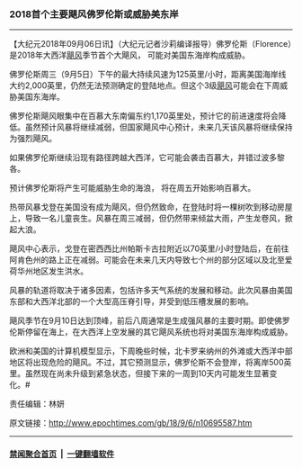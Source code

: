 ### 2018首个主要飓风佛罗伦斯或威胁美东岸
------------------------

<p>【大纪元2018年09月06日讯】（大纪元记者沙莉编译报导）佛罗伦斯（Florence）是2018年大西洋<a href="http://www.epochtimes.com/gb/tag/%E9%A3%93%E9%A3%8E.html">飓风</a>季节首个大飓风， 可能对美国东海岸构成威胁。</p>
<p>佛罗伦斯周三（9月5日）下午的最大持续风速为125英里/小时，距离美国海岸线大约2,000英里，仍然无法预测确定的登陆地点。但这个3级<a href="http://www.epochtimes.com/gb/tag/%E9%A3%93%E9%A3%8E.html">飓风</a>可能会在下周威胁美国东海岸。</p>
<p>佛罗伦斯飓风眼集中在百慕大东南偏东约1,170英里处，预计它的前进速度将会降低。虽然预计风暴将继续减弱，但国家飓风中心预计，未来几天该风暴将继续保持为强烈飓风。</p>
<p>如果佛罗伦斯继续沿现有路径跨越大西洋，它可能会袭击百慕大，并错过波多黎各。</p>
<p>预计佛罗伦斯将产生可能威胁生命的海浪， 将在周五开始影响百慕大。</p>
<p>热带风暴戈登在美国没有成为飓风，但仍然致命，在登陆时将一棵树吹到移动房屋上，导致一名儿童丧生。风暴在周三减弱，但仍然带来倾盆大雨，产生龙卷风，掀起大浪。</p>
<p>飓风中心表示，戈登在密西西比州帕斯卡古拉附近以70英里/小时登陆后，在前往阿肯色州的路上正在减弱。可能会在未来几天内导致七个州的部分区域以及北至爱荷华州地区发生洪水。</p>
<p>风暴的轨道将取决于诸多因素，包括许多天气系统的发展和移动。此次风暴由美国东部和大西洋北部的一个大型高压脊引导，并受到低压槽发展的影响。</p>
<p>飓风季节在9月10日达到顶峰，前后八周通常是生成强风暴的主要时期。即使佛罗伦斯停留在海上，在大西洋上空发展的其它飓风系统也将对美国东海岸构成威胁。</p>
<p>欧洲和美国的计算机模型显示，下周晚些时候，北卡罗来纳州的外滩或大西洋中部地区将出现危险的飓风。不过，其它预测显示，佛罗伦斯不会登岸，将离岸500英里。虽然现在尚未升级到紧急状态，但接下来的一周到10天内可能发生显著变化。#</p>
<p>责任编辑：林妍</p>

原文链接：http://www.epochtimes.com/gb/18/9/6/n10695587.htm


------------------------
#### [禁闻聚合首页](https://github.com/gfw-breaker/banned-news/blob/master/README.md) &nbsp;|&nbsp;  [一键翻墙软件](https://github.com/gfw-breaker/nogfw/blob/master/README.md)